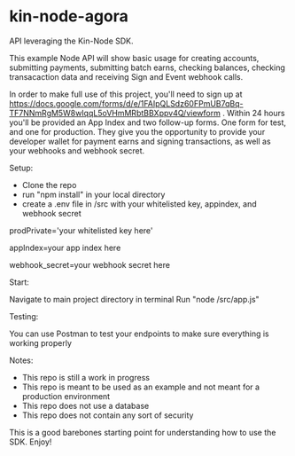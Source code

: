 # kin-node-agora

API leveraging the Kin-Node SDK.

This example Node API will show basic usage for creating accounts, submitting payments, submitting batch earns, checking balances, checking transacaction data and receiving Sign and Event webhook calls.

In order to make full use of this project, you'll need to sign up at https://docs.google.com/forms/d/e/1FAIpQLSdz60FPmUB7qBq-TF7NNmRgM5W8wIqqL5oVHmMRbtBBXppv4Q/viewform . Within 24 hours you'll be provided an App Index and two follow-up forms. One form for test, and one for production. They give you the opportunity to provide your developer wallet for payment earns and signing transactions, as well as your webhooks and webhook secret.

Setup:

- Clone the repo
- run "npm install" in your local directory
- create a .env file in /src with your whitelisted key, appindex, and webhook secret

prodPrivate='your whitelisted key here'

appIndex=your app index here

webhook_secret=your webhook secret here

Start:

Navigate to main project directory in terminal
Run "node /src/app.js"

Testing:

You can use Postman to test your endpoints to make sure everything is working properly

Notes:

- This repo is still a work in progress
- This repo is meant to be used as an example and not meant for a production environment
- This repo does not use a database
- This repo does not contain any sort of security

This is a good barebones starting point for understanding how to use the SDK. Enjoy!